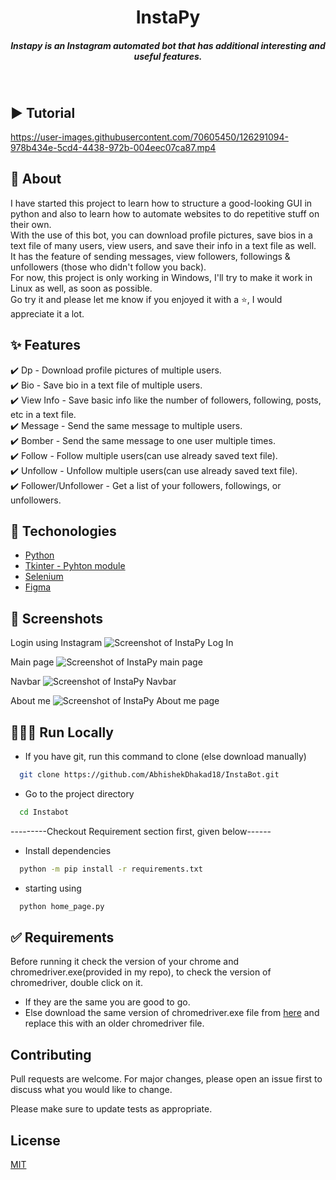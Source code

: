 <h1 align="center">InstaPy</h1>
<h5 align="center">Instapy is an Instagram automated bot that has additional interesting and useful features.</h5><br/>

## ▶️ Tutorial


https://user-images.githubusercontent.com/70605450/126291094-978b434e-5cd4-4438-972b-004eec07ca87.mp4


## 🎯 About
I have started this project to learn how to structure a good-looking GUI in python and also to learn how to automate websites to do repetitive stuff on their own.\
With the use of this bot, you can download profile pictures, save bios in a text file of many users, view users, and save their info in a text file as well.\
It has the feature of sending messages, view followers, followings & unfollowers (those who didn't follow you back).\
For now, this project is only working in Windows, I'll try to make it work in Linux as well, as soon as possible.\
Go try it and please let me know if you enjoyed it with a ⭐️, I would appreciate it a lot.









## ✨ Features
✔️ Dp - Download profile pictures of multiple users.\
✔️ Bio - Save bio in a text file of multiple users.\
✔️ View Info - Save basic info like the number of followers, following, posts, etc in a text file.\
✔️ Message - Send the same message to multiple users.\
✔️ Bomber - Send the same message to one user multiple times.\
✔️ Follow - Follow multiple users(can use already saved text file).\
✔️ Unfollow - Unfollow multiple users(can use already saved text file).\
✔️ Follower/Unfollower - Get a list of your followers, followings, or unfollowers.

## 🚀 Techonologies
- [Python](https://www.python.org/)
- [Tkinter - Pyhton module](https://docs.python.org/3/library/tkinter.html)
- [Selenium](https://www.selenium.dev/)
- [Figma](https://www.figma.com/)


## 📸 Screenshots
Login using Instagram
![Screenshot of InstaPy Log In](https://ik.imagekit.io/b2vii2qmxcx8/login_instapy_6m0_a1mDm.png)

Main page
![Screenshot of InstaPy main page](https://ik.imagekit.io/b2vii2qmxcx8/main_page_QtrbZYG9b.png)

Navbar
![Screenshot of InstaPy Navbar](https://ik.imagekit.io/b2vii2qmxcx8/navbar_XXRHmz5Zl.png)

About me
![Screenshot of InstaPy About me page](https://ik.imagekit.io/b2vii2qmxcx8/about_me_plCy3h9sX.png)


## 👨🏻‍💻 Run Locally

- If you have git, run this command to clone (else download manually)

```bash
  git clone https://github.com/AbhishekDhakad18/InstaBot.git
```
- Go to the project directory

```bash
  cd Instabot
```
---------Checkout Requirement section first, given below------

- Install dependencies

```bash
  python -m pip install -r requirements.txt
```
- starting using

```bash
  python home_page.py
```
## ✅ Requirements
Before running it check the version of your chrome and chromedriver.exe(provided in my repo),  to check the version of chromedriver, double click on it.
- If they are the same you are good to go.
- Else download the same version of chromedriver.exe file from [here](https://chromedriver.chromium.org/downloads) and replace this with an older chromedriver file.

## Contributing
Pull requests are welcome. For major changes, please open an issue first to discuss what you would like to change.

Please make sure to update tests as appropriate.

## License
[MIT](https://choosealicense.com/licenses/mit/)








